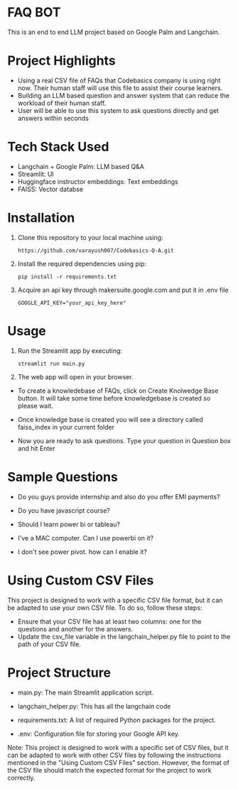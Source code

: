 # FAQ BOT

This is an end to end LLM project based on Google Palm and Langchain. 

# Project Highlights

- Using a real CSV file of FAQs that Codebasics company is using right now. Their human staff will use this file to assist their course learners.
- Building an LLM based question and answer system that can reduce the workload of their human staff.
- User will be able to use this system to ask questions directly and get answers within seconds

# Tech Stack Used 
- Langchain + Google Palm: LLM based Q&A
- Streamlit: UI 
- Huggingface instructor embeddings: Text embeddings
- FAISS: Vector databse

# Installation

1. Clone this repository to your local machine using:

    ```
    https://github.com/varayush007/Codebasics-Q-A.git
    ```

2. Install the required dependencies using pip:

    ```
    pip install -r requirements.txt
    ```

3. Acquire an api key through makersuite.google.com and put it in .env file

    ```
    GOOGLE_API_KEY="your_api_key_here"
    ```

# Usage 

1. Run the Streamlit app by executing:

    ```
    streamlit run main.py
    ```

2. The web app will open in your browser.

- To create a knowledebase of FAQs, click on Create Knolwedge Base button. It will take some time before knowledgebase is created so please wait.

- Once knowledge base is created you will see a directory called faiss_index in your current folder

- Now you are ready to ask questions. Type your question in Question box and hit Enter

# Sample Questions

- Do you guys provide internship and also do you offer EMI payments?

- Do you have javascript course?

- Should I learn power bi or tableau? 

- I've a MAC computer. Can I use powerbi on it?

- I don't see power pivot. how can I enable it?

# Using Custom CSV Files
This project is designed to work with a specific CSV file format, but it can be adapted to use your own CSV file. To do so, follow these steps:
- Ensure that your CSV file has at least two columns: one for the questions and another for the answers.
- Update the csv_file variable in the langchain_helper.py file to point to the path of your CSV file.

# Project Structure

- main.py: The main Streamlit application script.

- langchain_helper.py: This has all the langchain code

- requirements.txt: A list of required Python packages for the project.

- .env: Configuration file for storing your Google API key.


Note: This project is designed to work with a specific set of CSV files, but it can be adapted to work with other CSV files by following the instructions mentioned in the "Using Custom CSV Files" section. However, the format of the CSV file should match the expected format for the project to work correctly.
